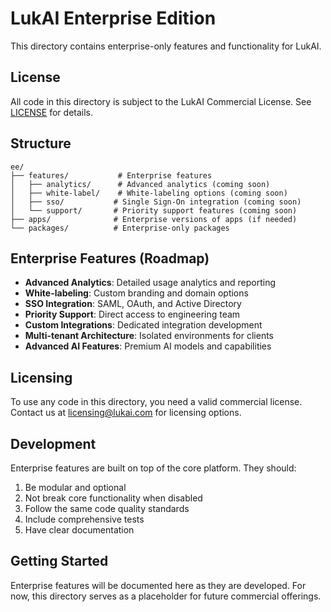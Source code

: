 # LukAI Enterprise Edition

This directory contains enterprise-only features and functionality for LukAI.

## License

All code in this directory is subject to the LukAI Commercial License.
See [LICENSE](./LICENSE) for details.

## Structure

```
ee/
├── features/           # Enterprise features
│   ├── analytics/      # Advanced analytics (coming soon)
│   ├── white-label/    # White-labeling options (coming soon)
│   ├── sso/           # Single Sign-On integration (coming soon)
│   └── support/       # Priority support features (coming soon)
├── apps/              # Enterprise versions of apps (if needed)
└── packages/          # Enterprise-only packages
```

## Enterprise Features (Roadmap)

- **Advanced Analytics**: Detailed usage analytics and reporting
- **White-labeling**: Custom branding and domain options
- **SSO Integration**: SAML, OAuth, and Active Directory
- **Priority Support**: Direct access to engineering team
- **Custom Integrations**: Dedicated integration development
- **Multi-tenant Architecture**: Isolated environments for clients
- **Advanced AI Features**: Premium AI models and capabilities

## Licensing

To use any code in this directory, you need a valid commercial license.
Contact us at licensing@lukai.com for licensing options.

## Development

Enterprise features are built on top of the core platform. They should:

1. Be modular and optional
2. Not break core functionality when disabled
3. Follow the same code quality standards
4. Include comprehensive tests
5. Have clear documentation

## Getting Started

Enterprise features will be documented here as they are developed.
For now, this directory serves as a placeholder for future commercial offerings. 